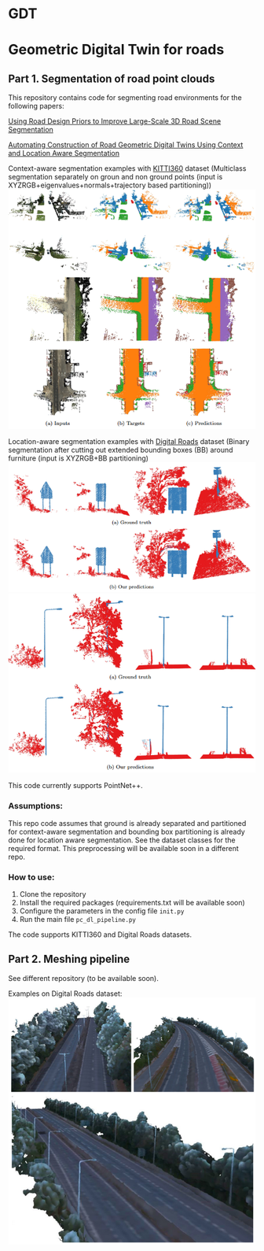 # GDT
# Geometric Digital Twin for roads 
## Part 1. Segmentation of road point clouds
This repository contains code for segmenting road environments for the following papers:

[Using Road Design Priors to Improve Large-Scale 3D Road Scene Segmentation](https://ascelibrary.org/doi/abs/10.1061/9780784485224.002)

[Automating Construction of Road Geometric Digital Twins Using Context and Location Aware Segmentation](https://papers.ssrn.com/sol3/papers.cfm?abstract_id=4767693)


Context-aware segmentation examples with [KITTI360](https://www.cvlibs.net/datasets/kitti-360/) dataset (Multiclass segmentation separately on groun and non ground points (input is XYZRGB+eigenvalues+normals+trajectory based partitioning))
![img.png](resources/img.png)

Location-aware segmentation examples with [Digital Roads](https://drf.eng.cam.ac.uk/research/digital-roads-dataset) dataset (Binary segmentation after cutting out extended bounding boxes (BB) around furniture (input is XYZRGB+BB partitioning)
![img.png](resources/img2.png)
![img.png](resources/img3.png)

This code currently supports PointNet++.

### Assumptions:
This repo code assumes that ground is already separated and partitioned for context-aware segmentation and bounding box partitioning is already done for location aware segmentation. See the dataset classes for the required format. This preprocessing will be available soon in a different repo.

### How to use:
1. Clone the repository
2. Install the required packages (requirements.txt will be available soon)
3. Configure the parameters in the config file ``init.py``
4. Run the main file ``pc_dl_pipeline.py``

The code supports KITTI360 and Digital Roads datasets.

## Part 2. Meshing pipeline 
See different repository (to be available soon).

Examples on Digital Roads dataset:
![img.png](resources/img4.png)